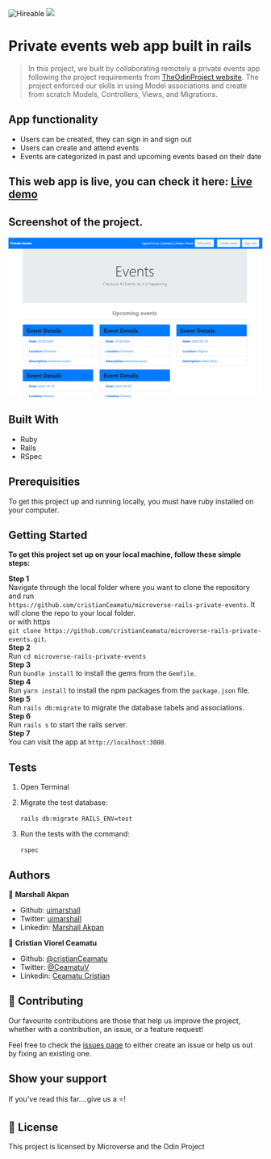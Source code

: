 ![Hireable](https://img.shields.io/badge/Hireable-yes-success) ![](https://img.shields.io/badge/-Microverse%20projects-blueviolet)

# Private events web app built in rails

> In this project, we built by collaborating remotely a private events app following the project requirements from [TheOdinProject website](https://www.theodinproject.com/courses/ruby-on-rails/lessons/associations). The project enforced our skills in using Model associations and create from scratch Models, Controllers, Views, and Migrations.

## App functionality
* Users can be created, they can sign in and sign out
* Users can create and attend events
* Events are categorized in past and upcoming events based on their date

## This web app is live, you can check it here: [Live demo](https://obscure-sierra-39976.herokuapp.com/)


## Screenshot of the project.
![image](.github/app-screenshot.png)

## Built With
* Ruby
* Rails
* RSpec

## Prerequisities

To get this project up and running locally, you must have ruby installed on your computer.

## Getting Started

**To get this project set up on your local machine, follow these simple steps:**

**Step 1**<br>
Navigate through the local folder where you want to clone the repository and run<br>
`https://github.com/cristianCeamatu/microverse-rails-private-events`. It will clone the repo to your local folder.<br>
or with https<br>
`git clone https://github.com/cristianCeamatu/microverse-rails-private-events.git`.<br>
**Step 2**<br>
Run `cd microverse-rails-private-events`<br>
**Step 3**<br>
Run `bundle install` to install the gems from the `Gemfile`.<br>
**Step 4**<br>
Run `yarn install` to install the npm packages from the `package.json` file.<br>
**Step 5**<br>
Run `rails db:migrate` to migrate the database tabels and associations.<br>
**Step 6**<br>
Run `rails s` to start the rails server.<br>
**Step 7**<br>
You can visit the app at `http://localhost:3000`.<br>

## Tests

1. Open Terminal

2. Migrate the test database:

    `rails db:migrate RAILS_ENV=test`

2. Run the tests with the command:

    `rspec`

## Authors

👤 **Marshall Akpan**

- Github: [uimarshall](https://github.com/uimarshall)
- Twitter: [uimarshall](https://twitter.com/uimarshall)
- Linkedin: [Marshall Akpan](https://www.linkedin.com/in/marshall-akpan-19745526/)

👤 **Cristian Viorel Ceamatu**

- Github: [@cristianCeamatu](https://github.com/cristianCeamatu)
- Twitter: [@CeamatuV](https://twitter.com/CeamatuV)
- Linkedin: [Ceamatu Cristian](https://www.linkedin.com/in/ceamatu-cristian/)

## 🤝 Contributing

Our favourite contributions are those that help us improve the project, whether with a contribution, an issue, or a feature request!

Feel free to check the [issues page](https://github.com/cristianCeamatu/microverse-ruby-telegram-bot/issues) to either create an issue or help us out by fixing an existing one.

## Show your support

If you've read this far....give us a ⭐️!

## 📝 License

This project is licensed by Microverse and the Odin Project
